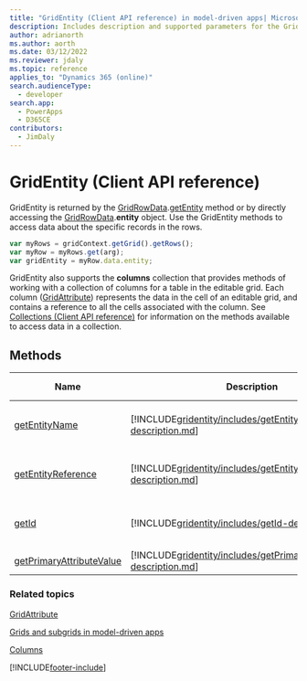 ```yaml
---
title: "GridEntity (Client API reference) in model-driven apps| MicrosoftDocs"
description: Includes description and supported parameters for the GridEntity method.
author: adrianorth
ms.author: aorth
ms.date: 03/12/2022
ms.reviewer: jdaly
ms.topic: reference
applies_to: "Dynamics 365 (online)"
search.audienceType: 
  - developer
search.app: 
  - PowerApps
  - D365CE
contributors:
  - JimDaly
---
```

# GridEntity (Client API reference)



GridEntity is returned by the [GridRowData](gridrowdata.md).[getEntity](gridrowdata/getEntity.md) method or by directly accessing the [GridRowData](gridrowdata.md).**entity** object. Use the GridEntity methods to access data about the specific records in the rows.

```JavaScript
var myRows = gridContext.getGrid().getRows();
var myRow = myRows.get(arg);
var gridEntity = myRow.data.entity;
```

GridEntity also supports the **columns** collection that provides methods of working with a collection of columns for a table in the editable grid. Each column ([GridAttribute](gridattribute.md)) represents the data in the cell of an editable grid, and contains a reference to all the cells associated with the column. See [Collections (Client API reference)](../collections.md) for information on the methods available to access data in a collection.

## Methods

|Name|Description|Available for|
|--|--|--|
|[getEntityName](gridentity/getEntityName.md)|[!INCLUDE[gridentity/includes/getEntityName-description.md](gridentity/includes/getEntityName-description.md)]|Read-only and editable grids|
|[getEntityReference](gridentity/getEntityReference.md)|[!INCLUDE[gridentity/includes/getEntityReference-description.md](gridentity/includes/getEntityReference-description.md)]|Read-only and editable grids|
|[getId](gridentity/getId.md)|[!INCLUDE[gridentity/includes/getId-description.md](gridentity/includes/getId-description.md)]|Read-only and editable grids|
|[getPrimaryAttributeValue](gridentity/getPrimaryAttributeValue.md)|[!INCLUDE[gridentity/includes/getPrimaryAttributeValue-description.md](gridentity/includes/getPrimaryAttributeValue-description.md)]|Read-only grid|

### Related topics

[GridAttribute](gridattribute.md)

[Grids and subgrids in model-driven apps](../grids.md)

[Columns](../attributes.md)




[!INCLUDE[footer-include](../../../../../includes/footer-banner.md)]

